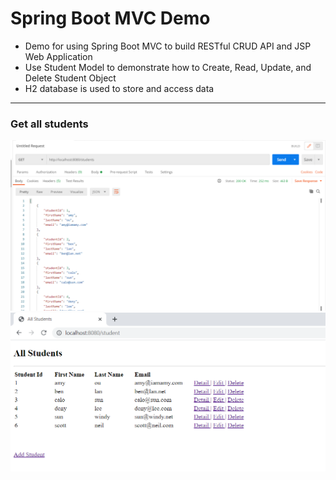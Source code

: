 # Spring Boot MVC Demo
<ul>
  <li>Demo for using Spring Boot MVC to build RESTful CRUD API and JSP Web Application</li>
  <li>Use Student Model to demonstrate how to Create, Read, Update, and Delete Student Object</li>
  <li>H2 database is used to store and access data</li>
</ul>


<hr />
<h3> Get all students </h3>
<p>
<img src="./images/allStudents_postman.png" width="600">
<img src="./images/allStudents_jsp.png" width="600">
</p>
